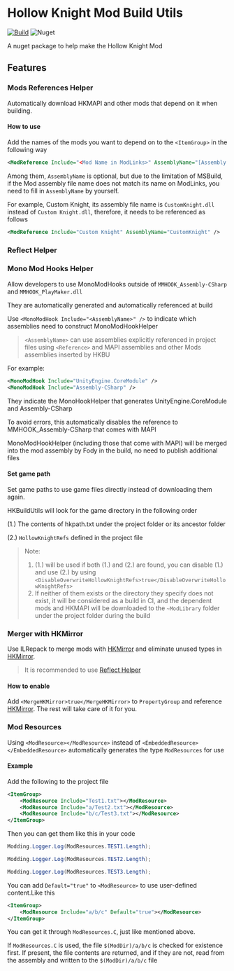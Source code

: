 
# **H**ollow **K**night Mod **B**uild **Utils**

 [![Build](https://github.com/HKLab/HKBuildUtils/actions/workflows/dotnet.yml/badge.svg)](https://github.com/HKLab/HKBuildUtils/actions/workflows/dotnet.yml) ![Nuget](https://img.shields.io/nuget/v/HKBuildUtils)

A nuget package to help make the Hollow Knight Mod

## Features

### Mods References Helper

Automatically download HKMAPI and other mods that depend on it when building.

#### How to use

Add the names of the mods you want to depend on to the `<ItemGroup>` in the following way

```xml
<ModReference Include="<Mod Name in ModLinks>" AssemblyName="[Assembly Name]" />
```

Among them, `AssemblyName` is optional, but due to the limitation of MSBuild, if the Mod assembly file name does not match its name on ModLinks, you need to fill in `AssemblyName` by yourself.

For example, Custom Knight, its assembly file name is `CustomKnight.dll` instead of `Custom Knight.dll`, therefore, it needs to be referenced as follows

```xml
<ModReference Include="Custom Knight" AssemblyName="CustomKnight" />
```

### Reflect Helper



### Mono Mod Hooks Helper

Allow developers to use MonoModHooks outside of `MMHOOK_Assembly-CSharp` and `MMHOOK_PlayMaker.dll`

They are automatically generated and automatically referenced at build

Use `<MonoModHook Include="<AssemblyName>" />` to indicate which assemblies need to construct MonoModHookHelper

> `<AssemblyName>` can use assemblies explicitly referenced in project files using `<Reference>` and MAPI assemblies and other Mods assemblies inserted by HKBU

For example:

```xml
<MonoModHook Include="UnityEngine.CoreModule" />
<MonoModHook Include="Assembly-CSharp" />
```

They indicate the MonoHookHelper that generates UnityEngine.CoreModule and Assembly-CSharp

To avoid errors, this automatically disables the reference to MMHOOK_Assembly-CSharp that comes with MAPI

MonoModHookHelper (including those that come with MAPI) will be merged into the mod assembly by Fody in the build, no need to publish additional files

#### Set game path

Set game paths to use game files directly instead of downloading them again.

HKBuildUtils will look for the game directory in the following order

(1.) The contents of hkpath.txt under the project folder or its ancestor folder

(2.) `HollowKnightRefs` defined in the project file

> Note:
> 1. (1.) will be used if both (1.) and (2.) are found, you can disable (1.) and use (2.) by using `<DisableOverwriteHollowKnightRefs>true</DisableOverwriteHollowKnightRefs>`
> 2. If neither of them exists or the directory they specify does not exist, it will be considered as a build in CI, and the dependent mods and HKMAPI will be downloaded to the `~ModLibrary` folder under the project folder during the build

### Merger with HKMirror

Use ILRepack to merge mods with [HKMirror](https://github.com/TheMulhima/HKMirror) and eliminate unused types in [HKMirror](https://github.com/TheMulhima/HKMirror).

> It is recommended to use [Reflect Helper](#Reflect-Helper)

#### How to enable

Add `<MergeHKMirror>true</MergeHKMirror>` to `PropertyGroup` and reference [HKMirror](https://github.com/TheMulhima/HKMirror).
The rest will take care of it for you.

### Mod Resources

Using `<ModResource></ModResource>` instead of `<EmbeddedResource></EmbeddedResource>` automatically generates the type `ModResources` for use

#### Example

Add the following to the project file

```xml
<ItemGroup>
    <ModResource Include="Test1.txt"></ModResource>
    <ModResource Include="a/Test2.txt"></ModResource>
    <ModResource Include="b/c/Test3.txt"></ModResource>
</ItemGroup>
```

Then you can get them like this in your code

```c#
Modding.Logger.Log(ModResources.TEST1.Length);

Modding.Logger.Log(ModResources.TEST2.Length);

Modding.Logger.Log(ModResources.TEST3.Length);
```

You can add `Default="true"` to `<ModResource>` to use user-defined content.Like this

```xml
<ItemGroup>
    <ModResource Include="a/b/c" Default="true"></ModResource>
</ItemGroup>
```

You can get it through `ModResources.C`, just like mentioned above.

If `ModResources.C` is used, the file `$(ModDir)/a/b/c` is checked for existence first. If present, the file contents are returned, and if they are not, read from the assembly and written to the `$(ModDir)/a/b/c` file
